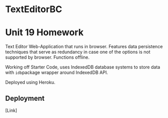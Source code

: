 # TextEditorBC

# Unit 19 Homework

Text Editor Web-Application that runs in browser.
Features data persistence techniques that serve as redundancy in case one of the options is not supported by browser.
Functions offline.

Working off Starter Code, uses IndexedDB database systems to store data with `idb`package wrapper around IndexedDB API.

Deployed using Heroku.

## Deployment

[Link]
